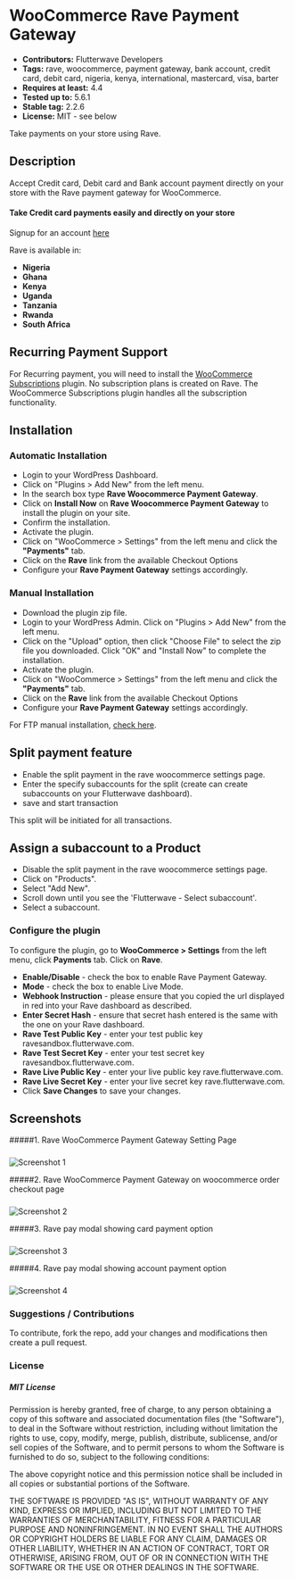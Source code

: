 # WooCommerce Rave Payment Gateway

 - **Contributors:** Flutterwave Developers
 - **Tags:** rave, woocommerce, payment gateway, bank account, credit card, debit card, nigeria, kenya, international, mastercard, visa, barter
 - **Requires at least:** 4.4
 - **Tested up to:** 5.6.1
 - **Stable tag:** 2.2.6
 - **License:** MIT - see below

Take payments on your store using Rave.



## Description


Accept Credit card, Debit card and Bank account payment directly on your store with the Rave payment gateway for WooCommerce.

#### Take Credit card payments easily and directly on your store

Signup for an account [here](https://rave.flutterwave.com)

Rave is available in:

* __Nigeria__
* __Ghana__
* __Kenya__
* __Uganda__
* __Tanzania__
* __Rwanda__
* __South Africa__


## Recurring Payment Support
For Recurring payment, you will need to install the [WooCommerce Subscriptions](https://woocommerce.com/products/woocommerce-subscriptions/) plugin. No subscription plans is created on Rave. The WooCommerce Subscriptions plugin handles all the subscription functionality.



## Installation


### Automatic Installation
*   Login to your WordPress Dashboard.
*   Click on "Plugins > Add New" from the left menu.
*   In the search box type __Rave Woocommerce Payment Gateway__.
*   Click on __Install Now__ on __Rave Woocommerce Payment Gateway__ to install the plugin on your site.
*   Confirm the installation.
*   Activate the plugin.
*   Click on "WooCommerce > Settings" from the left menu and click the __"Payments"__ tab.
*   Click on the __Rave__ link from the available Checkout Options
*   Configure your __Rave Payment Gateway__ settings accordingly.


### Manual Installation
*  Download the plugin zip file.
*  Login to your WordPress Admin. Click on "Plugins > Add New" from the left menu.
*  Click on the "Upload" option, then click "Choose File" to select the zip file you downloaded. Click "OK" and "Install Now" to complete the installation.
*  Activate the plugin.
*  Click on "WooCommerce > Settings" from the left menu and click the __"Payments"__ tab.
*  Click on the __Rave__ link from the available Checkout Options
*  Configure your __Rave Payment Gateway__ settings accordingly.

For FTP manual installation, [check here](http://codex.wordpress.org/Managing_Plugins#Manual_Plugin_Installation).


## Split payment feature
* Enable the split payment in the rave woocommerce settings page.
* Enter the specify subaccounts for the split (create can create subaccounts on your Flutterwave dashboard).
* save and start transaction

This split will be initiated for all transactions.

## Assign a subaccount to a Product
* Disable the split payment in the rave woocommerce settings page.
* Click on "Products".
* Select "Add New".
* Scroll down until you see the 'Flutterwave - Select subaccount'.
* Select a subaccount.

### Configure the plugin
To configure the plugin, go to __WooCommerce > Settings__ from the left menu, click __Payments__ tab. Click on __Rave__.

* __Enable/Disable__ - check the box to enable Rave Payment Gateway.
* __Mode__ - check the box to enable Live Mode.
* __Webhook Instruction__ - please ensure that you copied the url displayed in red into your Rave dashboard as described.
* __Enter Secret Hash__ - ensure that secret hash entered is the same with the one on your Rave dashboard.
* __Rave Test Public Key__ - enter your test public key ravesandbox.flutterwave.com.
* __Rave Test Secret Key__ - enter your test secret key ravesandbox.flutterwave.com.
* __Rave Live Public Key__ - enter your live public key rave.flutterwave.com.
* __Rave Live Secret Key__ - enter your live secret key rave.flutterwave.com.
* Click __Save Changes__ to save your changes.



## Screenshots ##

#####1. Rave WooCommerce Payment Gateway Setting Page
###
![Screenshot 1](assets/img/screen1.PNG)


#####2. Rave WooCommerce Payment Gateway on woocommerce order checkout page
###
![Screenshot 2](https://cloud.githubusercontent.com/assets/8383666/21472783/a87138de-cae9-11e6-9330-4550c45a028c.png)


#####3. Rave pay modal showing card payment option
###
![Screenshot 3](assets/img/screen2.PNG)


#####4. Rave pay modal showing account payment option
###
![Screenshot 4](assets/img/screen3.PNG)



### Suggestions / Contributions

To contribute, fork the repo, add your changes and modifications then create a pull request.


### License

##### MIT License

Permission is hereby granted, free of charge, to any person obtaining a copy
of this software and associated documentation files (the "Software"), to deal
in the Software without restriction, including without limitation the rights
to use, copy, modify, merge, publish, distribute, sublicense, and/or sell
copies of the Software, and to permit persons to whom the Software is
furnished to do so, subject to the following conditions:

The above copyright notice and this permission notice shall be included in all
copies or substantial portions of the Software.

THE SOFTWARE IS PROVIDED "AS IS", WITHOUT WARRANTY OF ANY KIND, EXPRESS OR
IMPLIED, INCLUDING BUT NOT LIMITED TO THE WARRANTIES OF MERCHANTABILITY,
FITNESS FOR A PARTICULAR PURPOSE AND NONINFRINGEMENT. IN NO EVENT SHALL THE
AUTHORS OR COPYRIGHT HOLDERS BE LIABLE FOR ANY CLAIM, DAMAGES OR OTHER
LIABILITY, WHETHER IN AN ACTION OF CONTRACT, TORT OR OTHERWISE, ARISING FROM,
OUT OF OR IN CONNECTION WITH THE SOFTWARE OR THE USE OR OTHER DEALINGS IN THE
SOFTWARE.
